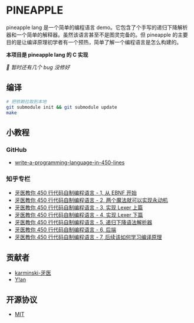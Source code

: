 # PINEAPPLE

pineapple lang 是一个简单的编程语言 demo。它包含了个手写的递归下降解析器和一个简单的解释器。虽然该语言甚至不是图灵完备的。但 pineapple 的主要目的是让编译原理初学者有一个预热，简单了解一个编程语言是怎么构建的。

**本项目是 pineapple lang 的 C 实现**

*🚧 暂时还有几个 bug 没修好*

## 编译

```bash
# 把依赖拉取到本地
git submodule init && git submodule update
make
```

## 小教程

### GitHub
 - [write-a-programming-language-in-450-lines](https://github.com/karminski/write-a-programming-language-in-450-lines)

### 知乎专栏
 - [牙医教你 450 行代码自制编程语言 - 1, 从 EBNF 开始](https://zhuanlan.zhihu.com/p/341405385)
 - [牙医教你 450 行代码自制编程语言 - 2, 两个魔法就可以实现永动机](https://zhuanlan.zhihu.com/p/341532964)
 - [牙医教你 450 行代码自制编程语言 - 3, 实现 Lexer 上篇](https://zhuanlan.zhihu.com/p/341840788)
 - [牙医教你 450 行代码自制编程语言 - 4, 实现 Lexer 下篇](https://zhuanlan.zhihu.com/p/342036670)
 - [牙医教你 450 行代码自制编程语言 - 5, 递归下降语法解析器](https://zhuanlan.zhihu.com/p/342333858)
 - [牙医教你 450 行代码自制编程语言 - 6, 后端](https://zhuanlan.zhihu.com/p/342457860)
 - [牙医教你 450 行代码自制编程语言 - 7, 后续该如何学习编译原理](https://zhuanlan.zhihu.com/p/342982862)

## 贡献者
 - [karminski-牙医](https://github.com/karminski)
 - [Y!an](https://github.com/YianAndCode)

## 开源协议
 - [MIT](LICENSE)
